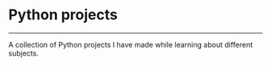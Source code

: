 # Python projects
---
A collection of Python projects I have made while learning about different subjects.